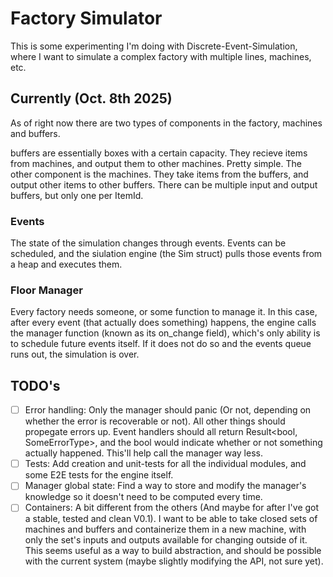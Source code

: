 # Factory Simulator

This is some experimenting I'm doing with Discrete-Event-Simulation, where I want to simulate a complex factory with multiple lines, machines, etc.


## Currently (Oct. 8th 2025)
As of right now there are two types of components in the factory, machines and buffers.

buffers are essentially boxes with a certain capacity. They recieve items from machines, and output them to other machines. Pretty simple.
The other component is the machines. They take items from the buffers, and output other items to other buffers. There can be multiple input and output buffers, but only one per ItemId.

### Events
The state of the simulation changes through events. Events can be scheduled, and the siulation engine (the Sim struct) pulls those events from a heap and executes them.

### Floor Manager
Every factory needs someone, or some function to manage it. In this case, after every event (that actually does something) happens, the engine calls the manager function (known as its on_change field), which's only ability is to schedule future events itself. If it does not do so and the events queue runs out, the simulation is over.

## TODO's
- [ ] Error handling: Only the manager should panic (Or not, depending on whether the error is recoverable or not). All other things should propegate errors up. Event handlers should all return Result<bool, SomeErrorType>, and the bool would indicate whether or not something actually happened. This'll help call the manager way less.
- [ ] Tests: Add creation and unit-tests for all the individual modules, and some E2E tests for the engine itself.
- [ ] Manager global state: Find a way to store and modify the manager's knowledge so it doesn't need to be computed every time.
- [ ] Containers: A bit different from the others (And maybe for after I've got a stable, tested and clean V0.1). I want to be able to take closed sets of machines and buffers and containerize them in a new machine, with only the set's inputs and outputs available for changing outside of it. This seems useful as a way to build abstraction, and should be possible with the current system (maybe slightly modifying the API, not sure yet).
